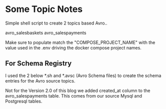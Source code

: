 # Some Topic Notes

Simple shell script to create 2 topics based Avro..

avro_salesbaskets
avro_salespayments

Make sure to populate match the "COMPOSE_PROJECT_NAME" with the value used in the .env driving the docker compose project names.

## For Schema Registry

I used the 2 below *.sh and *.avsc (Avro Schema files) to create the schema entries for the Avro source topics.

Not for the Version 2.0 of this blog we added created_at column to the avro_salespayments table. This comes from our source Mysql and Postgresql tables.